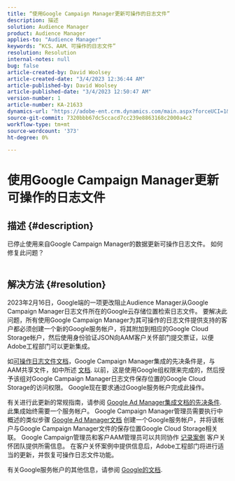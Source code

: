 ```yaml
---
title: “使用Google Campaign Manager更新可操作的日志文件”
description: 描述
solution: Audience Manager
product: Audience Manager
applies-to: "Audience Manager"
keywords: “KCS、AAM、可操作的日志文件”
resolution: Resolution
internal-notes: null
bug: false
article-created-by: David Woolsey
article-created-date: "3/4/2023 12:36:44 AM"
article-published-by: David Woolsey
article-published-date: "3/4/2023 12:50:47 AM"
version-number: 1
article-number: KA-21633
dynamics-url: "https://adobe-ent.crm.dynamics.com/main.aspx?forceUCI=1&pagetype=entityrecord&etn=knowledgearticle&id=5a0c719f-24ba-ed11-83fe-6045bd006239"
source-git-commit: 7320bbb67dc5ccacd7cc239e8863168c2000a4c2
workflow-type: tm+mt
source-wordcount: '373'
ht-degree: 0%

---
```


# 使用Google Campaign Manager更新可操作的日志文件

## 描述 {#description}

已停止使用来自Google Campaign Manager的数据更新可操作日志文件。 如何修复此问题？
<br> 

## 解决方法 {#resolution}


2023年2月16日，Google端的一项更改阻止Audience Manager从Google Campaign Manager日志文件所在的Google云存储位置检索日志文件。 要解决此问题，所有使用Google Campaign Manager为其可操作的日志文件提供支持的客户都必须创建一个新的Google服务帐户，将其附加到相应的Google Cloud Storage帐户，然后使用身份验证JSON向AAM客户关怀部门提交票证，以便Adobe工程部门可以更新集成。

如[可操作日志文件文档](https://experienceleague.adobe.com/docs/audience-manager/user-guide/implementation-integration-guides/media-data-integration/actionable-log-files.html?lang=en)，Google Campaign Manager集成的先决条件是，与AAM共享文件，如中所述 [文档](https://experienceleague.adobe.com/docs/audience-manager/user-guide/reporting/audience-optimization-reports/audience-optimization-advertisers/import-dcm.html?lang=en). 以前，这是使用Google组权限来完成的，然后授予该组对Google Campaign Manager日志文件保存位置的Google Cloud Storage的访问权限。 Google现在要求通过Google服务帐户完成此操作。

有关进行此更新的常规指南，请参阅 [Google Ad Manager集成文档的先决条件](https://experienceleague.adobe.com/docs/audience-manager/user-guide/reporting/audience-optimization-reports/audience-optimization-publishers/import-dfp.html?lang=en). 此集成始终需要一个服务帐户。 Google Campaign Manager管理员需要执行中概述的类似步骤 [Google Ad Manager文档](https://experienceleague.adobe.com/docs/audience-manager/user-guide/reporting/audience-optimization-reports/audience-optimization-publishers/import-dfp.html?lang=en) 创建一个Google服务帐户，并将该帐户与Google Campaign Manager文件的保存位置Google Cloud Storage相关联。 Google Campaign管理员和客户AAM管理员可以共同协作 [记录案例](https://experienceleague.adobe.com/docs/customer-one/using/home.html) 客户关怀团队提供所需信息。 在客户关怀案例中提供信息后，Adobe工程部门将进行适当的更新，并恢复可操作日志文件功能。

有关Google服务帐户的其他信息，请参阅 [Google的文档](https://cloud.google.com/iam/docs/service-accounts-create#creating_a_service_account).
